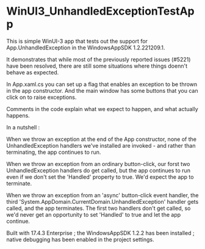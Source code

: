 # WinUI3_UnhandledExceptionTestApp

This is simple WinUI-3 app that tests out the support for App.UnhandledException in the WindowsAppSDK 1.2.221209.1. 

It demonstrates that while most of the previously reported issues (#5221) have been resolved, there are still some situations where things doenn't behave as expected.

In App.xaml.cs you can set up a flag that enables an exception to be thrown in the app constructor. 
And the main window has some buttons that you can click on to raise exceptions.

Comments in the code explain what we expect to happen, and what actually happens.

In a nutshell :

When we throw an exception at the end of the App constructor, none of the UnhandledException handlers we've installed are invoked - and rather than terminating, the app continues to run.

When we throw an exception from an ordinary button-click, our forst two UnhandledException handlers do get called, but the app continues to run even if we don't set the 'Handled' property to true. We'd expect the app to terminate.

When we throw an exception from an 'async' button-click event handler, the third 'System.AppDomain.CurrentDomain.UnhandledException' handler gets called, and the app terminates. The first two handlers don't get called, so we'd never get an opportunity to set 'Handled' to true and let the app continue.

Built with 17.4.3 Enterprise ; the WindowsAppSDK 1.2.2 has been installed ; native debugging has been enabled in the project settings.













